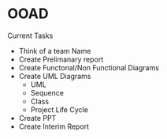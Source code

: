 # OOAD

Current Tasks

- Think of a team Name
- Create Prelimanary report
- Create Functonal/Non Functional Diagrams 
- Create UML Diagrams
	- UML
	- Sequence
	- Class
	- Project Life Cycle
- Create PPT
- Create Interim Report 